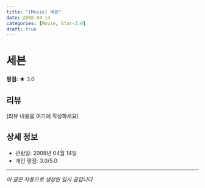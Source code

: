 ```yaml
---
title: "[Movie] 세븐"
date: 2008-04-14
categories: [Movie, Star-3.0]
draft: true
---
```


# 세븐

**평점:** ★ 3.0

## 리뷰

(리뷰 내용을 여기에 작성하세요)

## 상세 정보

- 관람일: 2008년 04월 14일
- 개인 평점: 3.0/5.0

---

*이 글은 자동으로 생성된 임시 글입니다.*
